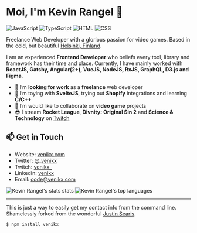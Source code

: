 # Moi, I'm Kevin Rangel 👋

![JavaScript](https://img.shields.io/badge/JavaScript-Expert-black?style=flat-squre&labelColor=f7df1e)
![TypeScript](https://img.shields.io/badge/TypeScript-Intermediate-black?style=flat-squre&labelColor=007acc)
![HTML](https://img.shields.io/badge/HTML-Intermediate-black?style=flat-squre&labelColor=e54c21)
![CSS](https://img.shields.io/badge/CSS-Intermediate-black?style=flat-squre&labelColor=214ce5)

Freelance Web Developer with a glorious passion for video games. Based in the cold, but beautiful [Helsinki, Finland](https://www.openstreetmap.org/node/25474663#map=16/60.1718/24.9413). 

I am an experienced **Frontend Developer** who beliefs every tool, library and framework has their time and place. Currently, I have mainly worked with **ReactJS, Gatsby, Angular(2+), VueJS, NodeJS, RxJS, GraphQL, D3.js and Figma**.


- 🔭 I’m **looking for work** as a **freelance** web developer
- 🌱 I’m toying with **SvelteJS**, trying out **Shopify** integrations and learning **C/C++**
- 👯 I’m would like to collaborate on **video game** projects
- 😎 I stream **Rocket League**, **Divnity: Original Sin 2** and **Science & Technology** on [Twitch](https://www.twitch.tv/venikx_)

## 📫 Get in Touch

- Website: [venikx.com](https://www.youtube.com/watch?v=dQw4w9WgXcQ)
- Twitter: [@_venikx](https://twitter.com/_venikx)
- Twitch: [venikx_](https://www.twitch.tv/venikx_)
- LinkedIn: [venikx](https://www.linkedin.com/in/venikx/)
- Email: code@venikx.com

![Kevin Rangel's stats stats](https://github-readme-stats.vercel.app/api?username=venikx&show_icons=true&theme=radical&include_all_commits=true)
![Kevin Rangel's top languages](https://github-readme-stats.vercel.app/api/top-langs/?username=venikx&layout=compact)

---

This is just a way to easily get my contact info from the command line. Shamelessly forked
from the wonderful [Justin Searls](https://github.com/searls/searls).

`$ npm install venikx`
